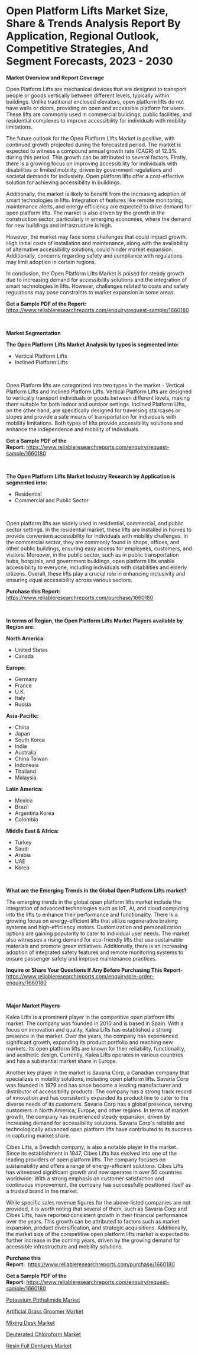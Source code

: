 <p><h1>Open Platform Lifts Market Size, Share & Trends Analysis Report By Application, Regional Outlook, Competitive Strategies, And Segment Forecasts, 2023 - 2030</h1></p><p><strong>Market Overview and Report Coverage</strong></p>
<p><p>Open Platform Lifts are mechanical devices that are designed to transport people or goods vertically between different levels, typically within buildings. Unlike traditional enclosed elevators, open platform lifts do not have walls or doors, providing an open and accessible platform for users. These lifts are commonly used in commercial buildings, public facilities, and residential complexes to improve accessibility for individuals with mobility limitations.</p><p>The future outlook for the Open Platform Lifts Market is positive, with continued growth projected during the forecasted period. The market is expected to witness a compound annual growth rate (CAGR) of 12.3% during this period. This growth can be attributed to several factors. Firstly, there is a growing focus on improving accessibility for individuals with disabilities or limited mobility, driven by government regulations and societal demands for inclusivity. Open platform lifts offer a cost-effective solution for achieving accessibility in buildings.</p><p>Additionally, the market is likely to benefit from the increasing adoption of smart technologies in lifts. Integration of features like remote monitoring, maintenance alerts, and energy efficiency are expected to drive demand for open platform lifts. The market is also driven by the growth in the construction sector, particularly in emerging economies, where the demand for new buildings and infrastructure is high.</p><p>However, the market may face some challenges that could impact growth. High initial costs of installation and maintenance, along with the availability of alternative accessibility solutions, could hinder market expansion. Additionally, concerns regarding safety and compliance with regulations may limit adoption in certain regions.</p><p>In conclusion, the Open Platform Lifts Market is poised for steady growth due to increasing demand for accessibility solutions and the integration of smart technologies in lifts. However, challenges related to costs and safety regulations may pose constraints to market expansion in some areas.</p></p>
<p><strong>Get a Sample PDF of the Report:</strong> <a href="https://www.reliableresearchreports.com/enquiry/request-sample/1660180">https://www.reliableresearchreports.com/enquiry/request-sample/1660180</a></p>
<p>&nbsp;</p>
<p><strong>Market Segmentation</strong></p>
<p><strong>The Open Platform Lifts Market Analysis by types is segmented into:</strong></p>
<p><ul><li>Vertical Platform Lifts</li><li>Inclined Platform Lifts</li></ul></p>
<p>&nbsp;</p>
<p><p>Open Platform lifts are categorized into two types in the market - Vertical Platform Lifts and Inclined Platform Lifts. Vertical Platform Lifts are designed to vertically transport individuals or goods between different levels, making them suitable for both indoor and outdoor settings. Inclined Platform Lifts, on the other hand, are specifically designed for traversing staircases or slopes and provide a safe means of transportation for individuals with mobility limitations. Both types of lifts provide accessibility solutions and enhance the independence and mobility of individuals.</p></p>
<p><strong>Get a Sample PDF of the Report:</strong>&nbsp;<a href="https://www.reliableresearchreports.com/enquiry/request-sample/1660180">https://www.reliableresearchreports.com/enquiry/request-sample/1660180</a></p>
<p>&nbsp;</p>
<p><strong>The Open Platform Lifts Market Industry Research by Application is segmented into:</strong></p>
<p><ul><li>Residential</li><li>Commercial and Public Sector</li></ul></p>
<p>&nbsp;</p>
<p><p>Open platform lifts are widely used in residential, commercial, and public sector settings. In the residential market, these lifts are installed in homes to provide convenient accessibility for individuals with mobility challenges. In the commercial sector, they are commonly found in shops, offices, and other public buildings, ensuring easy access for employees, customers, and visitors. Moreover, in the public sector, such as in public transportation hubs, hospitals, and government buildings, open platform lifts enable accessibility to everyone, including individuals with disabilities and elderly citizens. Overall, these lifts play a crucial role in enhancing inclusivity and ensuring equal accessibility across various sectors.</p></p>
<p><strong>Purchase this Report:</strong>&nbsp; <a href="https://www.reliableresearchreports.com/purchase/1660180">https://www.reliableresearchreports.com/purchase/1660180</a></p>
<p>&nbsp;</p>
<p><strong>In terms of Region, the Open Platform Lifts Market Players available by Region are:</strong></p>
<p>
    <p> <strong> North America: </strong>
        <ul>
            <li>United States</li>
            <li>Canada</li>
        </ul>
        </p> 
    <p> <strong> Europe: </strong>
        <ul>
            <li>Germany</li>
            <li>France</li>
            <li>U.K.</li>
            <li>Italy</li>
            <li>Russia</li>
        </ul>
        </p> 
    <p> <strong> Asia-Pacific: </strong>
        <ul>
            <li>China</li>
            <li>Japan</li>
            <li>South Korea</li>
            <li>India</li>
            <li>Australia</li>
            <li>China Taiwan</li>
            <li>Indonesia</li>
            <li>Thailand</li>
            <li>Malaysia</li>
        </ul>
        </p> 
    <p> <strong> Latin America: </strong>
        <ul>
            <li>Mexico</li>
            <li>Brazil</li>
            <li>Argentina Korea</li>
            <li>Colombia</li>
        </ul>
        </p> 
    <p> <strong> Middle East & Africa: </strong>
        <ul>
            <li>Turkey</li>
            <li>Saudi</li>
            <li>Arabia</li>
            <li>UAE</li>
            <li>Korea</li>
        </ul>
    </p>
    </p>
<p>&nbsp;</p>
<p><strong>What are the Emerging Trends in the Global Open Platform Lifts market?</strong></p>
<p><p>The emerging trends in the global open platform lifts market include the integration of advanced technologies such as IoT, AI, and cloud computing into the lifts to enhance their performance and functionality. There is a growing focus on energy-efficient lifts that utilize regenerative braking systems and high-efficiency motors. Customization and personalization options are gaining popularity to cater to individual user needs. The market also witnesses a rising demand for eco-friendly lifts that use sustainable materials and promote green initiatives. Additionally, there is an increasing adoption of integrated safety features and remote monitoring systems to ensure passenger safety and improve maintenance practices.</p></p>
<p><strong>Inquire or Share Your Questions If Any Before Purchasing This Report</strong>- <a href="https://www.reliableresearchreports.com/enquiry/pre-order-enquiry/1660180">https://www.reliableresearchreports.com/enquiry/pre-order-enquiry/1660180</a></p>
<p>&nbsp;</p>
<p><strong>Major Market Players</strong></p>
<p><p>Kalea Lifts is a prominent player in the competitive open platform lifts market. The company was founded in 2010 and is based in Spain. With a focus on innovation and quality, Kalea Lifts has established a strong presence in the market. Over the years, the company has experienced significant growth, expanding its product portfolio and reaching new markets. Its open platform lifts are known for their reliability, functionality, and aesthetic design. Currently, Kalea Lifts operates in various countries and has a substantial market share in Europe.</p><p>Another key player in the market is Savaria Corp, a Canadian company that specializes in mobility solutions, including open platform lifts. Savaria Corp was founded in 1979 and has since become a leading manufacturer and distributor of accessibility products. The company has a strong track record of innovation and has consistently expanded its product line to cater to the diverse needs of its customers. Savaria Corp has a global presence, serving customers in North America, Europe, and other regions. In terms of market growth, the company has experienced steady expansion, driven by increasing demand for accessibility solutions. Savaria Corp's reliable and technologically advanced open platform lifts have contributed to its success in capturing market share.</p><p>Cibes Lifts, a Swedish company, is also a notable player in the market. Since its establishment in 1947, Cibes Lifts has evolved into one of the leading providers of open platform lifts. The company focuses on sustainability and offers a range of energy-efficient solutions. Cibes Lifts has witnessed significant growth and now operates in over 50 countries worldwide. With a strong emphasis on customer satisfaction and continuous improvement, the company has successfully positioned itself as a trusted brand in the market.</p><p>While specific sales revenue figures for the above-listed companies are not provided, it is worth noting that several of them, such as Savaria Corp and Cibes Lifts, have reported consistent growth in their financial performance over the years. This growth can be attributed to factors such as market expansion, product diversification, and strategic acquisitions. Additionally, the market size of the competitive open platform lifts market is expected to further increase in the coming years, driven by the growing demand for accessible infrastructure and mobility solutions.</p></p>
<p><strong>Purchase this Report:</strong>&nbsp;&nbsp;<a href="https://www.reliableresearchreports.com/purchase/1660180">https://www.reliableresearchreports.com/purchase/1660180</a></p>
<p></p>
<p><strong>Get a Sample PDF of the Report:</strong>&nbsp;<a href="https://www.reliableresearchreports.com/enquiry/request-sample/1660180">https://www.reliableresearchreports.com/enquiry/request-sample/1660180</a></p>
<p><p><a href="https://medium.com/@moribenton733320/potassium-phthalimide-market-insight-market-trends-growth-forecasted-from-2023-to-2030-e3bb0fde4853">Potassium Phthalimide Market</a></p><p><a href="https://www.linkedin.com/pulse/artificial-grass-groomer-market-size-2023-2030-global-hsf1e/">Artificial Grass Groomer Market</a></p><p><a href="https://www.linkedin.com/pulse/mixing-desk-market-research-report-unlocks-analysis-financial-kapte/">Mixing Desk Market</a></p><p><a href="https://medium.com/@jerez43343/deuterated-chloroform-market-competitive-analysis-market-trends-and-forecast-to-2030-eb36c19c0f11">Deuterated Chloroform Market</a></p><p><a href="https://github.com/luckyshygirl/Market-Research-Report-List-1/blob/main/resin-full-dentures-market.md">Resin Full Dentures Market</a></p></p>